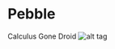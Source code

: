 # Pebble
Calculus Gone Droid
    ![alt tag](https://ton.twitter.com/1.1/ton/data/dm/644634590175461380/644634590217412608/PWnP3iWD.png:large)
